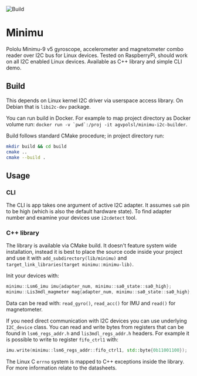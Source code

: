 ![Build](https://github.com/agv-polsl/minimu/workflows/Build/badge.svg)

# Minimu

Pololu Minimu-9 v5 gyroscope, accelerometer and magnetometer combo reader over I2C bus for Linux devices.
Tested on RaspberryPi, should work on all I2C enabled Linux devices.
Available as C++ library and simple CLI demo.

## Build

This depends on Linux kernel I2C driver via userspace access library.
On Debian that is `libi2c-dev` package.

You can run build in Docker.
For example to map project directory as Docker volume run:
```docker run -v `pwd`:/proj -it agvpolsl/minimu-i2c-builder```.

Build follows standard CMake procedure; in project directory run:

```sh
mkdir build && cd build
cmake ..
cmake --build .
```

## Usage

### CLI

The CLI is app takes one argument of active I2C adapter.
It assumes `sa0` pin to be high (which is also the default hardware state).
To find adapter number and examine your devices use `i2cdetect` tool.

### C++ library

The library is available via CMake build.
It doesn't feature system wide installation, instead it is best to place the source code
inside your project and use it with `add_subdirectory(lib/minimu)` and `target_link_libraries(target minimu::minimu-lib)`.

Init your devices with:

```cpp
minimu::Lsm6_imu imu{adapter_num, minimu::sa0_state::sa0_high};
minimu::Lis3mdl_magmeter mag{adapter_num, minimu::sa0_state::sa0_high};
```

Data can be read with: `read_gyro()`, `read_acc()`  for IMU and `read()` for magnetometer.

If you need direct communication with I2C devices you can use underlying `I2C_device` class.
You can read and write bytes from registers that can be found in `lsm6_regs_addr.h` and `lis3mdl_regs_addr.h` headers.
For example it is possible to write to register `fifo_ctrl1` with:

```cpp
imu.write(minimu::lsm6_regs_addr::fifo_ctrl1, std::byte{0b11001100});
```

The Linux C `errno` system is mapped to C++ exceptions inside the library.
For more information relate to the datasheets.
